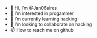 - 👋 Hi, I’m @Jan06aires
- 👀 I’m interested in progammer
- 🌱 I’m currently learning hacking
- 💞️ I’m looking to collaborate on hacking
- 📫 How to reach me on github

<!---
Jan06aires/Jan06aires is a ✨ special ✨ repository because its `README.md` (this file) appears on your GitHub profile.
You can click the Preview link to take a look at your changes.
--->
